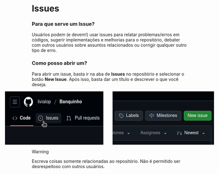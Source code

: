 # Issues
### Para que serve um Issue?
Usuários podem (e devem!) usar issues para relatar problemas/erros em códigos, sugerir implementações e melhorias para o repositório, debater com outros usuários sobre assuntos relacionados ou corrigir qualquer outro tipo de erro. 

### Como posso abrir um?
Para abrir um issue, basta ir na aba de **Issues** no repositório e selecionar o botão **New Issue**. Após isso, basta dar um título e descrever o que você deseja.

<div style='display: flex; gap:30px; justify-content: center; margin-bottom: 10px;'>
    <img src='../imagens/issue.png' alt='aba de issues'>
    <img src='../imagens/newissue.png' alt='botão de new issue'>
</div>

> [!WARNING]
> Escreva coisas somente relacionadas ao repositório. Não é permitido ser desrespeitoso com outros usuários.
